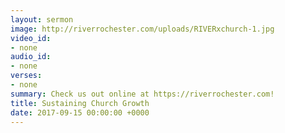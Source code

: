 ```yaml
---
layout: sermon
image: http://riverrochester.com/uploads/RIVERxchurch-1.jpg
video_id:
- none
audio_id:
- none
verses:
- none
summary: Check us out online at https://riverrochester.com!
title: Sustaining Church Growth
date: 2017-09-15 00:00:00 +0000
---
```

